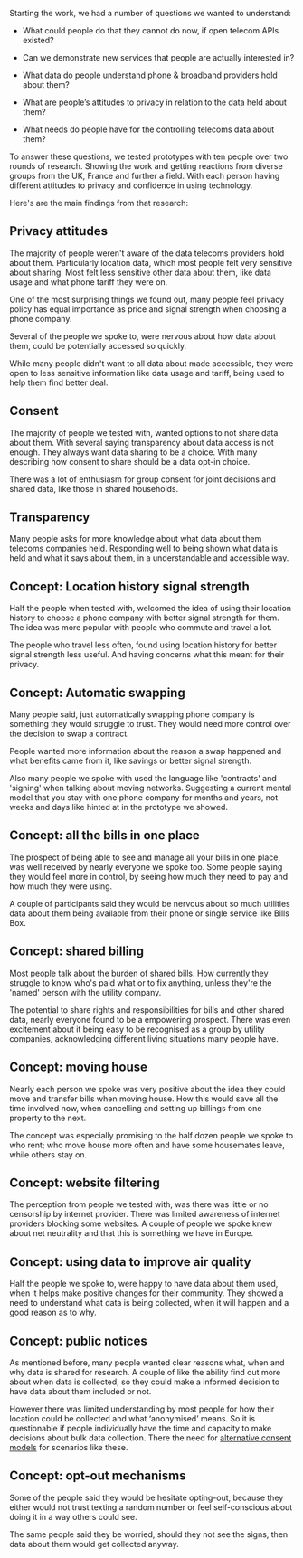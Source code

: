 Starting the work, we had a number of questions we wanted to understand:

- What could people do that they cannot do now, if open telecom APIs existed?

- Can we demonstrate new services that people are actually interested in?

- What data do people understand phone & broadband providers hold about them?

- What are people’s attitudes to privacy in relation to the data held about them?

- What needs do people have for the controlling telecoms data about them?

To answer these questions, we tested prototypes with ten people over two rounds of research. Showing the work and getting reactions from diverse groups from the UK, France and further a field. With each person having different attitudes to privacy and confidence in using technology.

Here's are the main findings from that research:

## Privacy attitudes

The majority of people weren't aware of the data telecoms providers hold about them. Particularly location data, which most people felt very sensitive about sharing. Most felt less sensitive other data about them, like data usage and what phone tariff they were on.

One of the most surprising things we found out, many people feel privacy policy has equal importance as price and signal strength when choosing a phone company. 

Several of the people we spoke to, were nervous about how data about them, could be potentially accessed so quickly. 

While many people didn't want to all data about made accessible, they were open to less sensitive information like data usage and tariff, being used to help them find better deal.

## Consent

The majority of people we tested with, wanted options to not share data about them.
With several saying transparency about data access is not enough. They always want data sharing to be a choice. With many describing how consent to share should be a data opt-in choice. 

There was a lot of enthusiasm for group consent for joint decisions and shared data, like those in shared households. 

## Transparency

Many people asks for more knowledge about what data about them telecoms companies held. Responding well to being shown what data is held and what it says about them, in a  understandable and accessible way. 

## Concept: Location history signal strength

Half the people when tested with, welcomed the idea of using their location history to choose a phone company with better signal strength for them. The idea was more popular with people who commute and travel a lot. 

The people who travel less often, found using location history for better signal strength less useful. And having concerns what this meant for their privacy. 

## Concept: Automatic swapping

Many people said, just automatically swapping phone company is something they would struggle to trust. They would need more control over the decision to swap a contract. 

People wanted more information about the reason a swap happened and what benefits came from it, like savings or better signal strength. 

Also many people we spoke with used the language like 'contracts' and 'signing' when talking about moving networks. Suggesting a current mental model that you stay with one phone company for months and years, not weeks and days like hinted at in the prototype we showed.

## Concept: all the bills in one place

The prospect of being able to see and manage all your bills in one place, was well received by nearly everyone we spoke too. Some people saying they would feel more in control, by seeing how much they need to pay and how much they were using. 

A couple of participants said they would be nervous about so much utilities data about them being available from their phone or single service like Bills Box. 

## Concept: shared billing

Most people talk about the burden of shared bills. How currently they struggle to know who's paid what or to fix anything, unless they're the 'named' person with the utility company. 

The potential to share rights and responsibilities for bills and other shared data, nearly everyone found to be a empowering prospect. There was even excitement about it being easy to be recognised as a group by utility companies, acknowledging different living situations many people have.

## Concept: moving house

Nearly each person we spoke was very positive about the idea they could move and transfer bills when moving house. How this would save all the time involved now, when cancelling and setting up billings from one property to the next. 

The concept was especially promising to the half dozen people we spoke to who rent; who move house more often and have some housemates leave, while others stay on. 

## Concept: website filtering

The perception from people we tested with, was there was little or no censorship by internet provider. There was limited awareness of internet providers blocking some websites. A couple of people we spoke knew about net neutrality and that this is something we have in Europe. 

## Concept: using data to improve air quality

Half the people we spoke to, were happy to have data about them used, when it helps make positive changes for their community. They showed a need to understand what data is being collected, when it will happen and a good reason as to why. 

## Concept: public notices

As mentioned before, many people wanted clear reasons what, when and why data is shared for research. A couple of like the ability find out more about when data is collected, so they could make a informed decision to have data about them included or not. 

However there was limited understanding by most people for how their location could be collected and what ‘anonymised’ means. So it is questionable if people individually have the time and capacity to make decisions about bulk data collection. There the need for [alternative consent models](https://www.connectedhealthcities.org/get-involved/citizens-juries/) for scenarios like these. 

## Concept: opt-out mechanisms

Some of the people said they would be hesitate opting-out, because they either would not trust texting a random number or feel self-conscious about doing it in a way others could see. 

The same people said they be worried, should they not see the signs, then data about them would get collected anyway.
